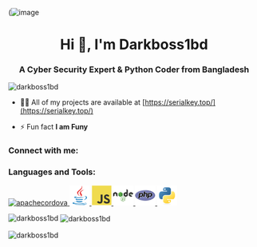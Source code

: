 (![image](https://i.ibb.co.com/hxBwFz2N/boos.png)

<h1 align="center">Hi 👋, I'm Darkboss1bd</h1>
<h3 align="center">A Cyber Security Expert & Python Coder from Bangladesh</h3>

<p align="left"> <img src="https://komarev.com/ghpvc/?username=darkboss1bd&label=Profile%20views&color=0e75b6&style=flat" alt="darkboss1bd" /> </p>

- 👨‍💻 All of my projects are available at [https://serialkey.top/](https://serialkey.top/)

- ⚡ Fun fact **I am Funy**

<h3 align="left">Connect with me:</h3>
<p align="left">
</p>

<h3 align="left">Languages and Tools:</h3>
<p align="left"> <a href="https://cordova.apache.org/" target="_blank" rel="noreferrer"> <img src="https://www.vectorlogo.zone/logos/apache_cordova/apache_cordova-icon.svg" alt="apachecordova" width="40" height="40"/> </a> <a href="https://www.java.com" target="_blank" rel="noreferrer"> <img src="https://raw.githubusercontent.com/devicons/devicon/master/icons/java/java-original.svg" alt="java" width="40" height="40"/> </a> <a href="https://developer.mozilla.org/en-US/docs/Web/JavaScript" target="_blank" rel="noreferrer"> <img src="https://raw.githubusercontent.com/devicons/devicon/master/icons/javascript/javascript-original.svg" alt="javascript" width="40" height="40"/> </a> <a href="https://nodejs.org" target="_blank" rel="noreferrer"> <img src="https://raw.githubusercontent.com/devicons/devicon/master/icons/nodejs/nodejs-original-wordmark.svg" alt="nodejs" width="40" height="40"/> </a> <a href="https://www.php.net" target="_blank" rel="noreferrer"> <img src="https://raw.githubusercontent.com/devicons/devicon/master/icons/php/php-original.svg" alt="php" width="40" height="40"/> </a> <a href="https://www.python.org" target="_blank" rel="noreferrer"> <img src="https://raw.githubusercontent.com/devicons/devicon/master/icons/python/python-original.svg" alt="python" width="40" height="40"/> </a> </p>

<p><img align="left" src="https://github-readme-stats.vercel.app/api/top-langs?username=darkboss1bd&show_icons=true&locale=en&layout=compact" alt="darkboss1bd" /></p>

<p>&nbsp;<img align="center" src="https://github-readme-stats.vercel.app/api?username=darkboss1bd&show_icons=true&locale=en" alt="darkboss1bd" /></p>

<p><img align="center" src="https://github-readme-streak-stats.herokuapp.com/?user=darkboss1bd&" alt="darkboss1bd" /></p>

